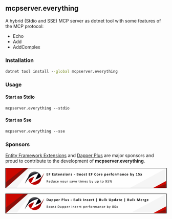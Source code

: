 ﻿## mcpserver.everything
A hybrid (Stdio and SSE) MCP server as dotnet tool with some features of the MCP protocol: 
- Echo
- Add
- AddComplex

### Installation
``` cmd
dotnet tool install --global mcpserver.everything
```

### Usage

#### Start as Stdio
``` ps
mcpserver.everything --stdio
```

#### Start as Sse
``` ps
mcpserver.everything --sse
```


### Sponsors

[Entity Framework Extensions](https://entityframework-extensions.net/?utm_source=StefH) and [Dapper Plus](https://dapper-plus.net/?utm_source=StefH) are major sponsors and proud to contribute to the development of **mcpserver.everything**.

[![Entity Framework Extensions](https://raw.githubusercontent.com/StefH/resources/main/sponsor/entity-framework-extensions-sponsor.png)](https://entityframework-extensions.net/bulk-insert?utm_source=StefH)

[![Dapper Plus](https://raw.githubusercontent.com/StefH/resources/main/sponsor/dapper-plus-sponsor.png)](https://dapper-plus.net/bulk-insert?utm_source=StefH)